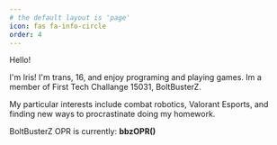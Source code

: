 ```yaml
---
# the default layout is 'page'
icon: fas fa-info-circle
order: 4
---
```


Hello!

I'm Iris! I'm trans, 16, and enjoy programing and playing games. Im a member of First Tech Challange 15031, BoltBusterZ. 

My particular interests include combat robotics, Valorant Esports, and finding new ways to procrastinate doing my homework.

<script language = 'javascript'>
function bbzOPR() {
    const axios = require('axios')
}
</script>

<p>BoltBusterZ OPR is currently: <b>bbzOPR()</b></p>


